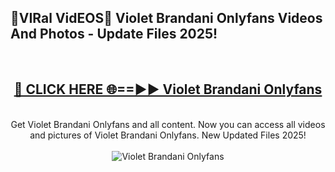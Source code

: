 <h2>🔴VIRal VidEOS🔴 Violet Brandani Onlyfans Videos And Photos - Update Files 2025!</h2>
<br>
<div align="center">
<h2><a href="https://virallinks.top/odZfE0" rel="nofollow">🔴 CLICK HERE 🌐==►► Violet Brandani Onlyfans</a></h2>
<br>
Get Violet Brandani Onlyfans and all content. Now you can access all videos and pictures of Violet Brandani Onlyfans. New Updated Files 2025!
<br>
<br>
<a href="https://virallinks.top/odZfE0" rel="nofollow" data-target="animated-image.originalLink"><img src="https://i.imgur.com/dJHk4Zq.gif)" alt="Violet Brandani Onlyfans" style="max-width: 100%; display: inline-block;" data-target="animated-image.originalImage"></a>
</div>
<br>
